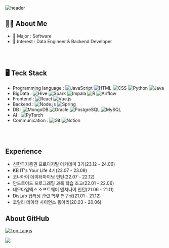 ![header](https://capsule-render.vercel.app/api?type=waving&color=FFFF99&height=300&section=header&text=Hi👋%20I'm%20seohee&fontSize=50&animation=fadeIn&fontAlignY=30&desc=🐥Consistently%20Growing%20Developer🤓&descAlignY=51&descAlign=50)


## 🙋‍♀️ About Me
- 🔭 Major : Software
- 🌱 Interest : Data Engineer & Backend Developer
<!-- - 🏆 Goal : Steadily Grow Step By Step 
- 🧠 Philosophy : Go The Distance & Knock It Out Of The Park
- 👩‍💻 The developer I want to be : A Needed Developer & Desired To Work With💁‍♀️

- 🏷️ Final Vocabulary : Exceed -->

<br>
<br>

## 🖥️ Teck Stack
- Programming language : ![JavaScript](https://img.shields.io/badge/-JavaScript-F7DF1E?style=flat&logo=JavaScript&logoColor=black) ![HTML](https://img.shields.io/badge/-HTML-E34F26?style=flat&logo=HTML5&logoColor=white) ![CSS](https://img.shields.io/badge/-CSS-1572B6?style=flat&logo=CSS3&logoColor=white) ![Python](https://img.shields.io/badge/-Python-3776AB?style=flat&logo=Python&logoColor=white) ![Java](https://img.shields.io/badge/-Java-007396?style=flat&logo=Java&logoColor=white)
- BigData : ![Hive](https://img.shields.io/badge/-Hive-FBAF00?style=flat&logo=Apache-Hive&logoColor=white) ![Spark](https://img.shields.io/badge/-Spark-E25A1C?style=flat&logo=Apache-S) ![Impala](https://img.shields.io/badge/-Impala-5B4638?style=flat&logo=Apache-Impala&logoColor=white) ![R](https://img.shields.io/badge/-R-276DC3?style=flat&logo=r&logoColor=white) ![Airflow](https://img.shields.io/badge/-Airflow-017CEE?style=flat&logo=Apache-Airflow&logoColor=white)
- Frontend : ![React](https://img.shields.io/badge/-React-61DAFB?style=flat&logo=React&logoColor=white) ![Vue.js](https://img.shields.io/badge/-Vue.js-4FC08D?style=flat&logo=Vue.js&logoColor=white)
- Backend : ![Node.js](https://img.shields.io/badge/-Node.js-339933?style=flat&logo=Node.js&logoColor=white) ![Spring](https://img.shields.io/badge/-Spring-6DB33F?style=flat&logo=Spring&logoColor=white)
- DB : ![MongoDB](https://img.shields.io/badge/-MongoDB-47A248?style=flat&logo=MongoDB&logoColor=white) ![Oracle](https://img.shields.io/badge/-Oracle-F80000?style=flat&logo=Oracle&logoColor=white) ![PostgreSQL](https://img.shields.io/badge/-PostgreSQL-336791?style=flat&logo=postgresql&logoColor=white) ![MySQL](https://img.shields.io/badge/-MySQL-4479A1?logo=mysql&logoColor=white)
- AI : ![PyTorch](https://img.shields.io/badge/-PyTorch-EE4C2C?logo=pytorch&logoColor=white)
- Communication : ![Git](https://img.shields.io/badge/-Git-F05032?style=flat&logo=git&logoColor=white) ![Notion](https://img.shields.io/badge/-Notion-000000?style=flat&logo=Notion&logoColor=white)


<br>
<br>
    
## Experience
- 신한투자증권 프로디지털 아카데미 3기(23.12 - 24.06)
- KB IT's Your Life 4기(23.07 - 23.09)
- 코나아이 데이터마이닝 인턴(22.07 - 22.12)
- 안드로이드 프로그래밍 과목 학습 조교(22.01 - 22.06)
- 네모다임엑스 소프트웨어 엔지니어 인턴(21.06 - 21.11)
- DisLab 딥러닝 관련 학부 연구생(21.01 - 21.12)
- 코알라 데이터 사이언스 동아리(20.03 - 20.06)
    
    
    

## About GitHub

[![Top Langs](https://github-readme-stats.vercel.app/api/top-langs/?username=seohee99&layout=compact)](https://github.com/seohee99/github-readme-stats)
<!-- ![Anurag's GitHub stats](https://github-readme-stats.vercel.app/api?username=seohee99&hide=contribs,prs&show_icons=true&theme=rose_pine) -->

<a href="https://github.com/seohee99"><img src="https://hits.seeyoufarm.com/api/count/incr/badge.svg?url=https%3A%2F%2Fgithub.com%2Fseondal&count_bg=%23000000&title_bg=%23000000&icon=github.svg&icon_color=%23E7E7E7&title=GitHub&edge_flat=false)"/></a>
